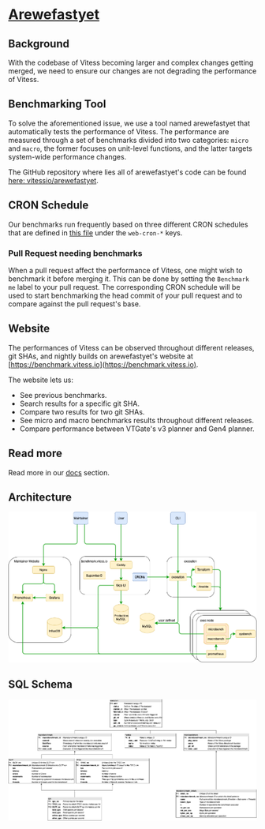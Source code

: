 # [Arewefastyet](https://benchmark.vitess.io)
## Background

With the codebase of Vitess becoming larger and complex changes getting merged, we need to ensure our changes are not degrading the performance of Vitess.

## Benchmarking Tool

To solve the aforementioned issue, we use a tool named arewefastyet that automatically tests the performance of Vitess. The performance are measured through a set of benchmarks divided into two categories: `micro` and `macro`, the former focuses on unit-level functions, and the latter targets system-wide performance changes.

The GitHub repository where lies all of arewefastyet's code can be found [here: vitessio/arewefastyet](https://github.com/vitessio/arewefastyet).

## CRON Schedule

Our benchmarks run frequently based on three different CRON schedules that are defined in [this file](https://github.com/vitessio/arewefastyet/blob/main/config/prod/config.yaml) under the `web-cron-*` keys.

### Pull Request needing benchmarks

When a pull request affect the performance of Vitess, one might wish to benchmark it before merging it. This can be done by setting the `Benchmark me` label to your pull request.
The corresponding CRON schedule will be used to start benchmarking the head commit of your pull request and to compare against the pull request's base.

## Website

The performances of Vitess can be observed throughout different releases, git SHAs, and nightly builds on arewefastyet's website at [https://benchmark.vitess.io](https://benchmark.vitess.io).

The website lets us:

* See previous benchmarks.
* Search results for a specific git SHA.
* Compare two results for two git SHAs.
* See micro and macro benchmarks results throughout different releases.
* Compare performance between VTGate's v3 planner and Gen4 planner.

## Read more

Read more in our [docs](docs/README.md) section.

## Architecture

![arewefastyet architecture](./docs/architecture/arewefastyet_architecture.png)

## SQL Schema
![arewefastyet schema](./docs/architecture/sql/arewefastyet_schema.png)